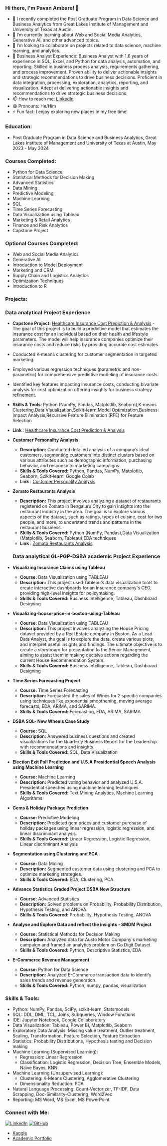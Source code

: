 ### Hi there, I'm Pavan Ambare! 👋

- 🔭 I recently completed the Post Graduate Program in Data Science and Business Analytics from Great Lakes Institute of Management and University of Texas at Austin.
- 🌱 I’m currently learning about Web and Social Media Analytics, Generative AI, and other advanced topics.
- 👯 I’m looking to collaborate on projects related to data science, machine learning, and analytics.
- 💼 Business Analyst Experience: Business Analyst with 1.6 years of experience in SQL, Excel, and Python for data analysis, automation, and reporting. Skilled in business process analysis, requirements gathering, and process improvement. Proven ability to deliver actionable insights and strategic recommendations to drive business decisions. Proficient in data integration, processing, exploration, analytics, reporting, and visualization. Adept at delivering actionable insights and recommendations to drive strategic business decisions.
- 📫 How to reach me: [LinkedIn](https://www.linkedin.com/in/pavan-ambare-542b961a3/)
- 😄 Pronouns: He/Him
- ⚡ Fun fact: I enjoy exploring new places in my free time!

### Education:
- Post Graduate Program in Data Science and Business Analytics, Great Lakes Institute of Management and University of Texas at Austin, May 2023 - May 2024

### Courses Completed:
- Python for Data Science
- Statistical Methods for Decision Making
- Advanced Statistics
- Data Mining
- Predictive Modeling
- Machine Learning
- SQL
- Time Series Forecasting
- Data Visualization using Tableau
- Marketing & Retail Analytics
- Finance and Risk Analytics
- Capstone Project
  
### Optional Courses Completed:
- Web and Social Media Analytics
- Generative AI
- Introduction to Model Deployment
- Marketing and CRM
- Supply Chain and Logistics Analytics
- Optimization Techniques
- Introduction to R

### Projects:
### Data analytical Project Experience
- **Capstone Project:** [Healthcare Insurance Cost Prediction & Analysis](#) - The goal of this project is to build a predictive model that estimates the insurance cost for an individual based on their health and lifestyle parameters. The model will help insurance companies optimize their insurance costs and reduce risks by providing accurate cost estimates.
  
- Conducted K-means clustering for customer segmentation in targeted marketing.
  
- Employed various regression techniques (parametric and non-parametric) for comprehensive predictive modeling of insurance costs.

- Identified key features impacting insurance costs, conducting bivariate analysis for cost optimization offering insights for business strategy refinement.

- **Skills & Tools**: Python (NumPy, Pandas, Matplotlib, Seaborn),K-means Clustering,Data Visualization,Scikit-learn,Model Optimization,Business Impact Analysis,Recursive Feature 
                      Elimination (RFE) for Feature Selection

- **Link** : [Healthcare Insurance Cost Prediction & Analysis](https://github.com/PavanAmbare/Healthcare-Insurance-Cost-Prediction-Analysis.git)

- **Customer Personality Analysis**
  - **Description:** Conducted detailed analysis of a company’s ideal customers, segmenting customers into distinct clusters based on various attributes such as demographic information, purchasing behavior, and response to marketing campaigns.
  - **Skills & Tools Covered:** Python, Pandas, NumPy, Matplotlib, Seaborn, Scikit-learn, Google Colab
  - **Link** : [Customer Personality Analysis](https://github.com/PavanAmbare/Customer_Personality_Analysis.git)

 
- **Zomato Restaurants Analysis**
  - **Description:** This project involves analyzing a dataset of restaurants registered on Zomato in Bengaluru City to gain insights into the restaurant industry in the area. The goal is to explore various aspects of the dataset, such as ratings, types of cuisine, cost for two people, and more, to understand trends and patterns in the restaurant business. 
  - **Skills & Tools Covered:** Python (NumPy, Pandas),Data Visualization (Matplotlib, Seaborn, Tableau),EDA techniques
  - **Link** : [Zomato Restaurants Analysis](https://github.com/PavanAmbare/Zomato-Restaurants-Analysis.git)


  ### Data analytical GL-PGP-DSBA academic  Project Experience
- **Visualizing Insurance Claims using Tableau**
  - **Course:** Data Visualization using TABLEAU
  - **Description:** This project used Tableau's data visualization tools to create interactive dashboards for an Insurance company's CEO, providing high-level insights for policymaking.
  - **Skills & Tools Covered:** Business Intelligence, Tableau, Dashboard Designing

- **Visualizing-house-price-in-boston-using-Tableau**
  - **Course:** Data Visualization using TABLEAU
  - **Description:** This project involves analyzing the House Pricing dataset provided by a Real Estate company in Boston. As a Lead Data Analyst, the goal is to explore the data, create various plots, and interpret useful insights and findings. The ultimate objective is to create a storyboard for presentation to the Senior Management, aiming to assist them in making decisive actions regarding the current House Recommendation System.
  - **Skills & Tools Covered:** Business Intelligence, Tableau, Dashboard Designing

- **Time Series Forecasting Project**
  - **Course:** Time Series Forecasting
  - **Description:** Forecasted the sales of Wines for 2 specific companies using techniques like exponential smoothening, moving average forecasts, EDA, ARIMA, and SARIMA.
  - **Skills & Tools Covered:** Forecasting, EDA, ARIMA, SARIMA

- **DSBA SQL- New Wheels Case Study**
  - **Course:** SQL
  - **Description:** Answered business questions and created visualizations for the Quarterly Business Report for the Leadership with recommendations and insights.
  - **Skills & Tools Covered:** SQL, Data Visualization

- **Election Exit Poll Prediction and U.S.A Presidential Speech Analysis using Machine Learning**
  - **Course:** Machine Learning
  - **Description:** Predicted voting behavior and analyzed U.S.A. Presidential speeches using machine learning techniques.
  - **Skills & Tools Covered:** Text Mining Analytics, Machine Learning Algorithms

- **Gems & Holiday Package Prediction**
  - **Course:** Predictive Modeling
  - **Description:** Predicted gem prices and customer purchase of holiday packages using linear regression, logistic regression, and linear discriminant analysis.
  - **Skills & Tools Covered:** Linear Regression, Logistic Regression, Linear discriminant Analysis

- **Segmentation using Clustering and PCA**
  - **Course:** Data Mining
  - **Description:** Segmented customer data using clustering and PCA to optimize marketing strategies.
  - **Skills & Tools Covered:** EDA, Clustering, PCA

- **Advance Statistics Graded Project DSBA New Structure**
  - **Course:** Advanced Statistics
  - **Description:** Solved problems on Probability, Probability Distribution, Hypothesis Testing, and ANOVA.
  - **Skills & Tools Covered:** Probability, Hypothesis Testing, ANOVA

- **Analyse and Explore Data and reflect the insights - SMDM Project**
  - **Course:** Statistical Methods for Decision Making
  - **Description:** Analyzed data for Austo Motor Company's marketing campaign and framed an analytics problem on Go Digit Dataset.
  - **Skills & Tools Covered:** Python, Descriptive Statistics, EDA

- **E-Commerce Revenue Management**
  - **Course:** Python for Data Science
  - **Description:** Analyzed E-Commerce transaction data to identify sales trends and revenue generation.
  - **Skills & Tools Covered:** Python, numpy, pandas, visualization

### Skills & Tools:
- Python: NumPy, Pandas, SciPy, scikit-learn, Statsmodels
- SQL: DDL, DML, TCL, Joins, Subqueries, Window Functions
- IDE: Jupyter Notebook, Google Collaboratory
- Data Visualization: Tableau, Power BI, Matplotlib, Seaborn
- Exploratory Data Analysis: Missing value treatment, Outlier treatment, Scaling, Transformation, Feature Selection, Feature Extraction
- Statistics: Probability Distributions, Hypothesis testing and Decision making
- Machine Learning (Supervised Learning): 
    - Regression: Linear Regression
    - Classification: Logistic Regression, Decision Tree, Ensemble Models, Naïve Bayes, KNN
- Machine Learning (Unsupervised Learning): 
    - Clustering: K-Means Clustering, Agglomerative Clustering
    - Dimensionality Reduction: PCA
- Natural Language Processing: Count-Vectorizer, TF-IDF, Data Scrapping, Doc-Similarity-Clustering, Word2Vec
- Reporting: MS Word, MS Excel, MS PowerPoint

### Connect with Me:
[![LinkedIn](https://img.shields.io/badge/LinkedIn-0077B5?style=for-the-badge&logo=linkedin&logoColor=white)](http://www.linkedin.com/in/pavan-ambare-542b961a3)
[![GitHub](https://img.shields.io/badge/GitHub-100000?style=for-the-badge&logo=github&logoColor=white)](https://github.com/PavanAmbare)
- [Kaggle](https://www.kaggle.com/pavanambare)
- [Academic Portfolio](https://eportfolio.mygreatlearning.com/pavan-ambare)
